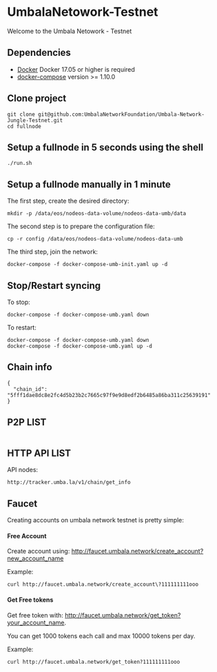 # UmbalaNetowork-Testnet

Welcome to the Umbala Netowork - Testnet

## Dependencies

- [Docker](https://docs.docker.com) Docker 17.05 or higher is required
- [docker-compose](https://docs.docker.com/compose/) version >= 1.10.0

## Clone project

```
git clone git@github.com:UmbalaNetworkFoundation/Umbala-Network-Jungle-Testnet.git
cd fullnode
```

## Setup a fullnode in 5 seconds using the shell

```
./run.sh
```

## Setup a fullnode manually in 1 minute

The first step, create the desired directory:

```
mkdir -p /data/eos/nodeos-data-volume/nodeos-data-umb/data
```

The second step is to prepare the configuration file:

```
cp -r config /data/eos/nodeos-data-volume/nodeos-data-umb
```

The third step, join the network:

```
docker-compose -f docker-compose-umb-init.yaml up -d
```

## Stop/Restart syncing

To stop:

```
docker-compose -f docker-compose-umb.yaml down
```

To restart:

```
docker-compose -f docker-compose-umb.yaml down
docker-compose -f docker-compose-umb.yaml up -d
```
## Chain info

```
{
  "chain_id": "5fff1dae8dc8e2fc4d5b23b2c7665c97f9e9d8edf2b6485a86ba311c25639191"
}
```

## P2P LIST

```

```

## HTTP API LIST

API nodes:
```
http://tracker.umba.la/v1/chain/get_info
```

## Faucet

Creating accounts on umbala network testnet is pretty simple:

#### Free Account
Create account using: http://faucet.umbala.network/create_account?new_account_name

Example:
```
curl http://faucet.umbala.network/create_account\?111111111ooo
```


#### Get Free tokens
Get free token with: http://faucet.umbala.network/get_token?your_account_name.   

You can get 1000 tokens each call and max 10000 tokens per day.  

Example:
``` 
curl http://faucet.umbala.network/get_token?111111111ooo
```